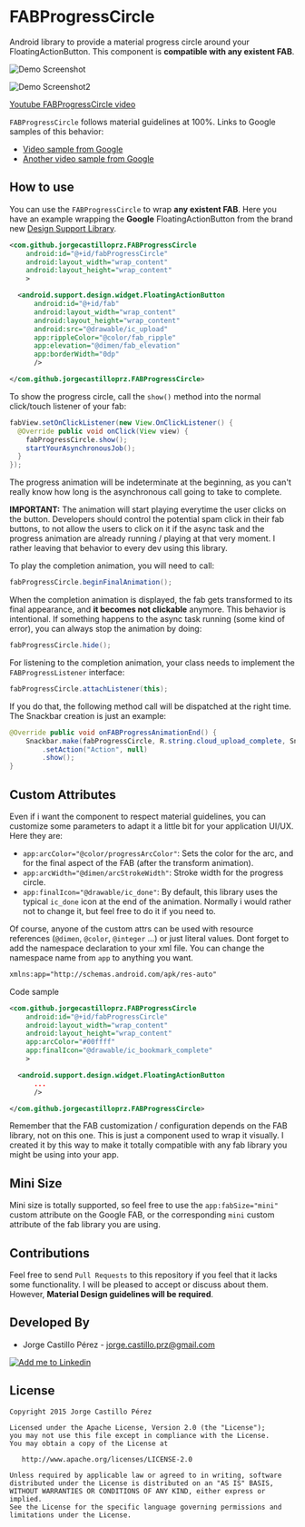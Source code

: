 FABProgressCircle
=================
Android library to provide a material progress circle around your FloatingActionButton. This component is **compatible with any existent FAB**.

![Demo Screenshot][1]

![Demo Screenshot2][2]

[Youtube FABProgressCircle video](http://www.youtube.com/watch?v=sP-Ng7e8k6g)
 
`FABProgressCircle` follows material guidelines at 100%. Links to Google samples of this behavior:

* [Video sample from Google][material-sample-1]
* [Another video sample from Google][material-sample-2]

How to use
----------
You can use the `FABProgressCircle` to wrap **any existent FAB**. Here you have an example wrapping the **Google** FloatingActionButton from the brand
new [Design Support Library][google-design-support].
```xml
<com.github.jorgecastilloprz.FABProgressCircle
    android:id="@+id/fabProgressCircle"
    android:layout_width="wrap_content"
    android:layout_height="wrap_content"
    >

  <android.support.design.widget.FloatingActionButton
      android:id="@+id/fab"
      android:layout_width="wrap_content"
      android:layout_height="wrap_content"
      android:src="@drawable/ic_upload"
      app:rippleColor="@color/fab_ripple"
      app:elevation="@dimen/fab_elevation"
      app:borderWidth="0dp"
      />

</com.github.jorgecastilloprz.FABProgressCircle>
```
To show the progress circle, call the `show()` method into the normal click/touch listener of your fab:
```java
fabView.setOnClickListener(new View.OnClickListener() {
  @Override public void onClick(View view) {
    fabProgressCircle.show();
    startYourAsynchronousJob();
  }
});
```
The progress animation will be indeterminate at the beginning, as you can't really know how long is the asynchronous call going to take to complete.

**IMPORTANT:** The animation will start playing everytime the user clicks on the button. Developers should control the potential spam click in their fab buttons,
to not allow the users to click on it if the async task and the progress animation are already running / playing at that very moment. I rather leaving that behavior
to every dev using this library.

To play the completion animation, you will need to call:
```java
fabProgressCircle.beginFinalAnimation();
```
When the completion animation is displayed, the fab gets transformed to its final appearance, and **it becomes not clickable** anymore. This behavior is intentional.
If something happens to the async task running (some kind of error), you can always stop the animation by doing:
```java
fabProgressCircle.hide();
```
For listening to the completion animation, your class needs to implement the `FABProgressListener` interface:
```java
fabProgressCircle.attachListener(this);
```
If you do that, the following method call will be dispatched at the right time. The Snackbar creation is just an example:
```java
@Override public void onFABProgressAnimationEnd() {
    Snackbar.make(fabProgressCircle, R.string.cloud_upload_complete, Snackbar.LENGTH_LONG)
        .setAction("Action", null)
        .show();
}
```

Custom Attributes
-----------------
Even if i want the component to respect material guidelines, you can customize some parameters to adapt it a little bit for your application UI/UX.
Here they are:

* `app:arcColor="@color/progressArcColor"`: Sets the color for the arc, and for the final aspect of the FAB (after the transform animation).
* `app:arcWidth="@dimen/arcStrokeWidth"`: Stroke width for the progress circle.
* `app:finalIcon="@drawable/ic_done"`: By default, this library uses the typical `ic_done` icon at the end of the animation. Normally i would
rather not to change it, but feel free to do it if you need to.

Of course, anyone of the custom attrs can be used with resource references (`@dimen`, `@color`, `@integer` ...) or just literal values.
Dont forget to add the namespace declaration to your xml file. You can change the namespace name from `app` to anything you want.

```xml
xmlns:app="http://schemas.android.com/apk/res-auto"
```
Code sample
```xml
<com.github.jorgecastilloprz.FABProgressCircle
    android:id="@+id/fabProgressCircle"
    android:layout_width="wrap_content"
    android:layout_height="wrap_content"
    app:arcColor="#00ffff"
    app:finalIcon="@drawable/ic_bookmark_complete"
    >

  <android.support.design.widget.FloatingActionButton
      ...
      />

</com.github.jorgecastilloprz.FABProgressCircle>
```
Remember that the FAB customization / configuration depends on the FAB library, not on this one. This is just a component used to wrap it visually.
I created it by this way to make it totally compatible with any fab library you might be using into your app.

Mini Size
---------
Mini size is totally supported, so feel free to use the `app:fabSize="mini"` custom attribute on the Google FAB, or the corresponding `mini` custom
attribute of the fab library you are using.

Contributions
-------------
Feel free to send `Pull Requests` to this repository if you feel that it lacks some functionality. I will be pleased to accept or discuss about them.
However, **Material Design guidelines will be required**.

Developed By
------------
* Jorge Castillo Pérez - <jorge.castillo.prz@gmail.com>

<a href="https://www.linkedin.com/in/jorgecastilloprz">
  <img alt="Add me to Linkedin" src="https://github.com/JorgeCastilloPrz/EasyMVP/blob/master/art/linkedin.png" />
</a>

License
-------

    Copyright 2015 Jorge Castillo Pérez

    Licensed under the Apache License, Version 2.0 (the "License");
    you may not use this file except in compliance with the License.
    You may obtain a copy of the License at

       http://www.apache.org/licenses/LICENSE-2.0

    Unless required by applicable law or agreed to in writing, software
    distributed under the License is distributed on an "AS IS" BASIS,
    WITHOUT WARRANTIES OR CONDITIONS OF ANY KIND, either express or implied.
    See the License for the specific language governing permissions and
    limitations under the License.

[material-sample-1]: http://material-design.storage.googleapis.com/publish/material_v_4/material_ext_publish/0B0NGgBg38lWWbTlSaHdQZEMtalk/components-progressactivity-typesofindicators-061101_Circular_Aspirational_xhdpi_002.webm
[material-sample-2]: http://material-design.storage.googleapis.com/publish/material_v_4/material_ext_publish/0B6Okdz75tqQsa0QwVnd6NVlvWkk/components-progressactivity-typesofindicators-Circular_wFab_xhdpi_003.webm
[google-design-support]: http://developer.android.com/tools/support-library/features.html#design
[1]: ./art/fabprogresscircle.gif
[2]: ./art/fabprogresscircle2.gif